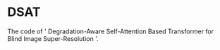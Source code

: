 # DSAT
The code of ' Degradation-Aware Self-Attention Based Transformer for Blind Image Super-Resolution '.
